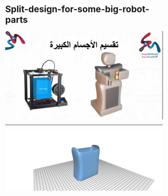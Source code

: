 # Split-design-for-some-big-robot-parts

![alt text](https://github.com/Memo5679/Split-design-for-some-big-robot-parts/blob/master/Screenshot.png)

-------------------------------

![alt text](https://github.com/Memo5679/Split-design-for-some-big-robot-parts/blob/master/Screenshot%20(1).png)
